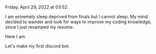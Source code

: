 Friday, April 29, 2022 at 03:52.

I am extremely sleep deprived from finals but I cannot sleep.
My mind decided to wander and look for ways to improve my coding knowledge,
since I just revamped my resume.

Here I am.

Let's make my first discord bot.
